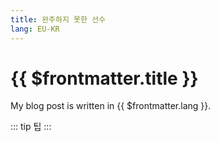 ```yaml
---
title: 완주하지 못한 선수
lang: EU-KR
---
```


# {{ $frontmatter.title }}
My blog post is written in {{ $frontmatter.lang }}.


::: tip
팁
:::

<Badge text="Badge" />